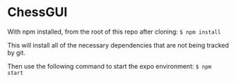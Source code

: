 # ChessGUI

With npm installed, from the root of this repo after cloning:
`$ npm install`

This will install all of the necessary dependencies that are not being tracked by git.

Then use the following command to start the expo environment:
`$ npm start`